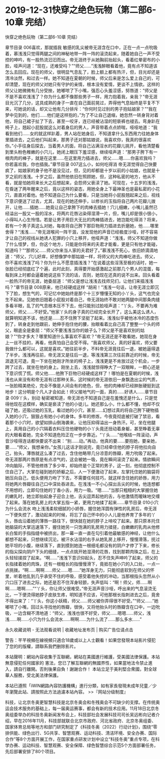 # 2019-12-31快穿之绝色玩物（第二部6-10章 完结）



快穿之绝色玩物（第二部6-10章 完结）



章节目录 006喜欢，那就插我   敏感的乳尖被帝无涯含在口中，正在一点一点吮吸着，慕浅浅只觉得两腿之间的神秘地带一阵一阵的滚烫起来，随着她自己一声不受控的呻吟，有一股热流汩汩而出。帝无涯终于从她胸前抬起头，看着红晕密布的小脸，哑声问道：“现在，还难受吗？”“师父……”浅浅醉眼看着他，竟有点不知道该怎么去回应。现在的师父，很明显气息乱了，脸上额上都有热汗，但，目光却还是清冷淡然，和过去一样。她不知道在夏朝的时候，师父后来是怎么爱上自己的，可却清楚，现在的师父对她只有守护的亲情，根本没有爱情，更谈不上情欲。这样的师父让她微微有几分受挫，她嘟哝了下小嘴，强忍心头羞涩感，努唇道：“师父是不是不喜欢浅浅了？你为什么都不像那些男子一样，用力抱着我，亲我？”帝无涯目光沉了几分，这具成熟的身子一直在自己面前晃过，弄得他气息始终是平复不下来，可她说的话，却又让他有几分排斥：“你何时见过别的男子抱姑娘家？”“我在梦中见到的，他们……他们是这样抱的，”为了不让自己退缩，她忽然一转身背对着他，将自己裙子扯了下去，甚至一咬牙，连已经被沾湿的短亵裤也褪去。弯身趴在椅子上，翘起小屁股就这么对着身后的男人，声音带着点点娇喘，哑哑地道：“我看到他们……女的就这样趴着，男人站在她身后，不知道拿什么东西用力往她身体里插进去，之后他们叫起来，那男子还对那姑娘说，我喜欢你，我真的很喜欢你。”小手往身后探去，当着男人的面，将自己沾满淫水的花瓣儿挑开，看他清楚看到里头粉色稚嫩的小穴儿，她闭上眼压下羞涩感，继续哑声道：“那男子胯下有一根肉肉的棒子，就是在这里……在这里用力插进去，师父……嗯……你喜欢我吗？你若喜欢我，你也插我。”章节目录 007这么小，如何吃得消   帝无涯觉得自己快要疯了，姑娘家的身子他不是没见过，但，见的却都是十岁以前的小姑娘，也就是十岁之前的浅浅。十岁之后，虽然他依旧在照顾她，但，这种私密的地方，他从不看，就是怕她将来长大之后想起来，会怨师父亵渎了她。可现在，十五岁的浅浅，在昏迷了两年醒来之后，竟以这样的姿态，用她全身上下最神圣也是最私密的小花穴，直直对着他。他不知道自己为什么要看，只是当她将小屁股翘起来之后，视线下意识便送了过去，尤其，现在的她还伸手，以修长的玉指将自己两片花瓣儿拨开，让他……插她……她竟让自己拿胯下的肉棒去插她！穴儿细嫩，小嘴儿虽然已经溢出一股又一股的淫水，将两片花唇沾染得湿滑一片，但，嘴儿却是很小很小，小得叫人心生怜惜。若是让男子用巨大无比的肉棒插进去，她岂能吃得消？将来，若有一个男子真这么对她，每夜将自己胯下那巨物用力插进去折磨她，他……哪里舍得？“浅浅……”帝无涯喉间一阵干涸，没发现他的声音已经极度沙哑，好不容易才让自己的视线从她诱人犯罪的小穴上移开，他哑声道：“浅浅，师父不知道你做了什么怪梦，但，你这个地方，只能是你将来的夫君才能看，更是只有他才能碰，知道吗？”“那师父……师父你来当人家的夫君好了。”慕浅浅不死心，依旧娇滴滴地道：“师父，穴儿好痒，好想像梦中那姑娘一样，将师父的大肉棒吃进去。师父，你不喜欢浅浅了吗？你为什么不愿意插浅浅？”在说着这些淫荡至极的话时，她一张脸已经彻底红了个遍，此时此刻，真得要开始感激起之前那几个男人的混蛋，每每到床上时都会逼着她说这些下流的话，否则，她现在还真的说不出来。回头看着一脸热汗的帝无涯，她委屈道：“师父是想让浅浅去找师兄们，让他们来插浅浅吗？”章节目录 008原来，他已经硬成这样   “胡闹！”浅浅一句话，让帝无涯立即沉下了脸，想生气的，可记忆中她始终是那个十三岁懵懂无知的小丫头，这气也完全生不起来。见她依旧翘着小屁股对着自己，帝无涯始终不敢对她两腿中间那条肉缝多看半眼，乱了的气息根本压不下去，他只能别过脸哑声道：“丫头，不要再为难师父，师父……不好受。”他家丫头的身子真的已经完全长开了，这么美这么诱人，就算明知道不该，他还是……忍不住胯下坚挺了起来。浅浅似乎被他冰冷的态度伤到了，转身走到他跟前，她伸手抱住他的腰，抬眼看着比自己高了整整一个头的师父，眼底全是委屈：“师父不要浅浅当你的娘子么？师父是不是喜欢别的姑娘？”“你才多大？哪里知道什么事喜欢不喜欢？”帝无涯还是不敢看她，她现在身上一丝不挂的，再看，他真怕自己会受不得。“我喜欢师父，真的好喜欢，师父要我做什么都可以，这就是喜欢。”她往前半步，不料帝无涯竟往后一退，被她逼得退了半步。浅浅再往前，帝无涯又是往后一退，等浅浅第三次往前靠近的时候，帝无涯退无可退，竟一下坐在她刚才所坐的椅子上，浅浅更是不肯放过这个机会，一步跨了过去，就坐在他的身上。刚坐上去，浅浅就惊得睁大了一双眼眸，一颗心还是下意识慌了慌。师父他……他胯下巨物已经硬成这样了！哪怕是在夏朝的时候，浅浅也从来没有和帝无涯有过那种关系，这时候的帝无涯依旧一身飘逸出尘的气质，一张脸精美绝伦，完全不像是人间会有的绝色，但，他的肉棒却已经肿胀硬挺到这地步！这分明是个凡人才会如此！师父接地气的一面，真的……好诱人……章节目录 009丫头，别动   秘密被知道，帝无涯也不知道自己是在羞愧还是什么，只是觉得他现在这模样，确实是亵渎了他的小徒儿。她还那么小，什么都不懂，他却不仅碰了她，还吸过她的玉乳，看过她的小穴，甚至……幻想过真的将自己胯下硬物插入她的小穴，狠狠占有她小小的身体。多年的修炼，今夜竟彻底被打破了禁忌，看着那个小穴时，欲望如排山倒海袭来，让他压抑得溢出一身热汗。可，坐在他腿上，真用自己的小穴隔着衣料压住他硬物的小丫头竟还扭动着身躯，甚至睁着无辜的大眼看着她，完全不知道危险正在一步步靠近。“丫头……”他喉结一阵滚动，声音沙哑得连话都快要说不出来：“别……动。”再动，他真的要……要抱她，要亲她，要……“师父，我想亲你。”女孩儿这话才刚说完，竟已经牵住他的脖子将他拉向自己，抬头，薄唇就这么凑了过去，含住他略带几分凉意的唇瓣，用力吮吸了起来。帝无涯那两片唇原是有点凉气的，这会被她一吸，竟在瞬间滚烫了起来。情欲瞬间冲向脑际，不管他修炼了多少年，却始终是个正常的男子，这一刻，他彻底控制不住自己了。大掌在碰到她的娇躯之后，人一下便激动了起来，左掌托住她的脑袋将她压向自己，低头便用力吻了下去，不需要任何技巧，就这样含住她的娇唇，用力将她两片唇瓣往自己口中深处吞进去。在浅浅一不小心探出舌尖的时候，他连想都不用想的，立即勾住她的丁香小舌，用力一吸。“嗯……”当那只粗糙的大掌握住她的嫩乳时，她立即抬起身子迎合上他，舌尖逗弄起他的舌，与他激情而暧昧地交缠了起来。落在她乳房上的大掌五指一紧，更用力地揉了起来……章节目录 010小穴为什么会流水   吻上浅浅柔软细腻的小娇唇，握住她浑圆有弹性的乳房后，帝无涯一下便失控了，激动起来的时候，将忘了自己怀中的小人儿是他养育了多年的丫头，唇齿沿着她的薄唇一路往下，很快就在她的脖子上啃咬了起来。那只原本托住她脑袋的大掌迅速落下，握住她另一只饱满的乳房用力揉搓，白嫩嫩的乳肉从他修长白皙的手指指缝中被挤出，那一幕一直一直在勾引着他最敏感的神经，让他什么都想不起来，只想继续沉沦。被汗水沾湿的右手从她乳房上移开，慢慢滑落，抚过她平坦的小腹，继续落下，直到摸到她连一根细毛都没有的阴户才停了下来，修长的指尖探向阴户下头的细缝，一点点挑开她湿滑的花唇，找到那颗肉珠之后，在上头轻轻揉捏了起来。“啊……”浅浅下意识仰起头，忍不住失声呻吟了起来，师父的长指揉着她的肉珠，还有一根粗长的指慢慢滑下，竟抵在她小穴的入口处，一点一点挑拨。“啊……啊啊……师父……嗯……”她浑身无力，只能彻底软到在师父的怀里，听着他乱到几乎承受不住的呼吸，感受着他失控的冲动，当那根指头忽然从小穴口压了进去之际，她还是忍不住浑身轻颤，失声低叫：“啊！师父，师……啊啊……嗯啊……”“丫头，你让师父很难受。”帝无涯声音沙哑，呼出来的气息滚烫无比，一下便烫得她脖子皮肤生疼，明知道不应该，可他那根长指刺进去之后，竟舍不得出来了：“丫头，你这小妖精，师父……师父被你弄得很不好受。”“师父……”她嘟哝了小嘴，回过头寻找他的唇瓣，很快，又将他抬头时的唇瓣含在口中，一边吮吸，一边含糊不清地道：“师父，浅浅也很不好受，师父……嗯嗯……师父，浅浅……啊……小穴为什么会流水……啊啊……为什么流了……那么多水……”








永久收藏说明 - 无法观看说明 | 收藏地址发布页 | 购买广告位请点击


警告：芊芊視頻在線視頻只適合18歲或以上人士觀看！如果您發現本站影片侵犯了您的的版權，請聯系我們删除影片。


本站聲明：網站內容收集于互聯網，網站在美國進行維護，受美國法律保護。本站無意侵犯任何國家的
憲法，您已了解互聯網的無國界性，如果當地法令禁止進入，請自行離開。否則後果自負！謝謝合作！
本站立足于美利堅合衆國，對全球華人服務，受北美法律保護。


本站已遵照「iWIN網路內容防護機構」進行分類，如有家長發現未成年兒童／少年瀏覽此站、請按照此方法過濾本站內容。  >>『网站分级制度』




科技，让北京冬奥更智慧科技是北京冬奥会和冬残奥会不可缺少的支撑。在传统奥运会技术服务的基础上，每一届奥运赛事，都会有新的技术应用。11月18日北京冬奥组委举办的科技冬奥新闻发布会上，科技部社会发展科技司司长吴远彬向记者介绍，早在2016年11月，科技部就联合北京市政府、河北省政府、北京冬奥组委、国家体育总局等地方和部门研究制定了《科技冬奥（2022）行动计划》，围绕“零排供能、绿色出行、5G共享、智慧观赛、运动科技、清洁环境、安全办赛、国际合作”等8个方面开展工作，在国家重点研发计划中设立“科技冬奥”重点专项，在科学办赛、运动科技、智慧观赛、安全保障、绿色智慧综合示范5个方面部署任务，先后部署安排了80个项目。



